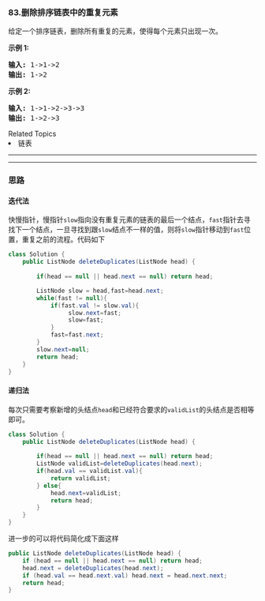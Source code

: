 ### 83.删除排序链表中的重复元素
<p>给定一个排序链表，删除所有重复的元素，使得每个元素只出现一次。</p>

<p><strong>示例&nbsp;1:</strong></p>

<pre><strong>输入:</strong> 1-&gt;1-&gt;2
<strong>输出:</strong> 1-&gt;2
</pre>

<p><strong>示例&nbsp;2:</strong></p>

<pre><strong>输入:</strong> 1-&gt;1-&gt;2-&gt;3-&gt;3
<strong>输出:</strong> 1-&gt;2-&gt;3</pre>
<div><div>Related Topics</div><div><li>链表</li></div></div>



---
---


### 思路
#### 迭代法
快慢指针，慢指针`slow`指向没有重复元素的链表的最后一个结点，`fast`指针去寻找下一个结点，一旦寻找到跟`slow`结点不一样的值，则将`slow`指针移动到`fast`位置，重复之前的流程。代码如下
``` java
class Solution {
    public ListNode deleteDuplicates(ListNode head) {
        
        if(head == null || head.next == null) return head;

        ListNode slow = head,fast=head.next;
        while(fast != null){
            if(fast.val != slow.val){
                 slow.next=fast;
                 slow=fast;   
            }
            fast=fast.next;
        }
        slow.next=null;
        return head;
    }
}
```
#### 递归法
每次只需要考察新增的头结点`head`和已经符合要求的`validList`的头结点是否相等即可。
``` java
class Solution {
    public ListNode deleteDuplicates(ListNode head) {
        
        if(head == null || head.next == null) return head;
        ListNode validList=deleteDuplicates(head.next);
        if(head.val == validList.val){
            return validList;
        } else{
            head.next=validList;
            return head;
        }
    }
}
```    
进一步的可以将代码简化成下面这样
``` java
public ListNode deleteDuplicates(ListNode head) {
    if (head == null || head.next == null) return head;
    head.next = deleteDuplicates(head.next);
    if (head.val == head.next.val) head.next = head.next.next;
    return head;
}
```